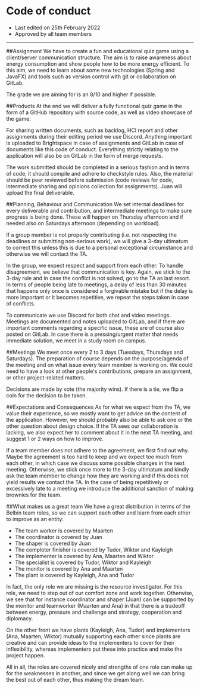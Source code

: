 # Code of conduct
- Last edited on 25th February 2022
- Approved by all team members

---

##Assignment
We have to create a fun and educational quiz game using a client/server
communication structure. The aim is to raise awareness about energy
consumption and show people how to be more energy efficient. To this aim, we need
to learn about some new technologies (Spring and JavaFX) and tools such as
version control with git or collaboration on GitLab.

The grade we are aiming for is an 8/10 and higher if possible.

##Products
At the end we will deliver a fully functional quiz game in the form of a GitHub
repository with source code, as well as video showcase of the game.

For sharing written documents, such as backlog, HCI report and other assignments
during their editing period we use Discord. Anything important is uploaded to
Brightspace in case of assignments and GitLab in case of documents like this
code of conduct. Everything strictly relating to the application will also be on
GitLab in the form of merge requests.

The work submitted should be completed in a serious fashion and in terms of code,
it should compile and adhere to checkstyle rules. Also, the material should be
peer reviewed before submission (code reviews for code, intermediate sharing
and opinions collection for assignments). Juan will upload the final deliverable.

##Planning, Behaviour and Communication
We set internal deadlines for every deliverable and contribution, and intermediate
meetings to make sure progress is being done. These will happen on Thursday
afternoon and if needed also on Saturdays afternoon (depending on workload).

If a group member is not properly contributing (i.e. not respecting the
deadlines or submitting non-serious work), we will give a 3-day ultimatum to
correct this unless this is due to a personal exceptional circumstance
and otherwise we will contact the TA.

In the group, we expect respect and support from each other. To handle
disagreement, we believe that communication is key. Again, we stick to the 3-day
rule and in case the conflict is not solved, go to the TA as last resort. In terms
of people being late to meetings, a delay of less than 30 minutes that happens
only once is considered a forgivable mistake but if the delay is more important or
it becomes repetitive, we repeat the steps taken in case of conflicts.

To communicate we use Discord for both chat and video meetings. Meetings are
documented and notes uploaded to GitLab, and if there are important comments
regarding a specific issue, these are of course also posted on GitLab. In case
there is a pressing/urgent matter that needs immediate solution, we meet in a
study room on campus.

##Meetings
We meet once every 2 to 3 days (Tuesdays, Thursdays and Saturdays). The
preparation of course depends on the purpose/agenda of the meeting and on what
issue every team member is working on. We could need to have a look at other
people's contributions, prepare an assignment, or other project-related matters.

Decisions are made by vote (the majority wins). If there is a tie, we flip a coin
for the decision to be taken.

##Expectations and Consequences
As for what we expect from the TA, we value their experience, so we mostly want
to get advice on the content of the application. However, we should probably
also be able to ask one or the other question about design choice. If the TA sees
our collaboration is lacking, we also expect her to comment about it in the next
TA meeting, and suggest 1 or 2 ways on how to improve.

If a team member does not adhere to the agreement, we first find out why. Maybe
the agreement is too hard to keep and we expect too much from each other,
in which case we discuss some possible changes in the next meeting. Otherwise,
we stick once more to the 3-day ultimatum and kindly ask the team member to
change how they are working and if this does not yield results we contact the TA.
In the case of being repetitively or excessively late to a meeting we introduce
the additional sanction of making brownies for the team.

##What makes us a great team
We have a great distribution in terms of the Belbin team roles, so we can support
each other and learn from each other to improve as an entity:
- The team worker is covered by Maarten
- The coordinator is covered by Juan
- The shaper is covered by Juan
- The completer finisher is covered by Tudor, Wiktor and Kayleigh
- The implementer is covered by Ana, Maarten and Wiktor
- The specialist is covered by Tudor, Wiktor and Kayleigh
- The monitor is covered by Ana and Maarten
- The plant is covered by Kayleigh, Ana and Tudor

In fact, the only role we are missing is the resource investigator. For this role,
we need to step out of our comfort zone and work together. Otherwise, we see that
for instance coordinator and shaper (Juan) can be supported by the monitor and
teamworker (Maarten and Ana) in that there is a tradeoff between energy, pressure
and challenge and strategy, cooperation and diplomacy.

On the other front we have plants (Kayleigh, Ana, Tudor) and implementers
(Ana, Maarten, Wiktor) mutually supporting each other since plants are creative
and can provide ideas to the implementers to cover for their inflexibility,
whereas implementers put these into practice and make the project happen.

All in all, the roles are covered nicely and strengths of one role can make
up for the weaknesses in another, and since we get along well we can bring the
best out of each other, thus making the dream team.